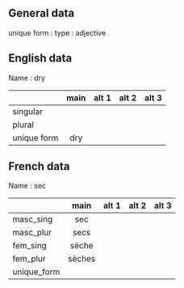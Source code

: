 ## General data

unique form :
type : adjective

## English data

Name : dry

|             | main | alt 1 | alt 2 | alt 3 |
| :---------- | :--: | :---: | :---: | ----- |
| singular    |      |       |       |       |
| plural      |      |       |       |       |
| unique form | dry  |       |       |       |

## French data

Name : sec

|             |  main  | alt 1 | alt 2 | alt 3 |
| :---------- | :----: | :---: | :---: | :---: |
| masc_sing   |  sec   |       |       |       |
| masc_plur   |  secs  |       |       |       |
| fem_sing    | sèche  |       |       |       |
| fem_plur    | sèches |       |       |       |
| unique_form |        |       |       |       |


